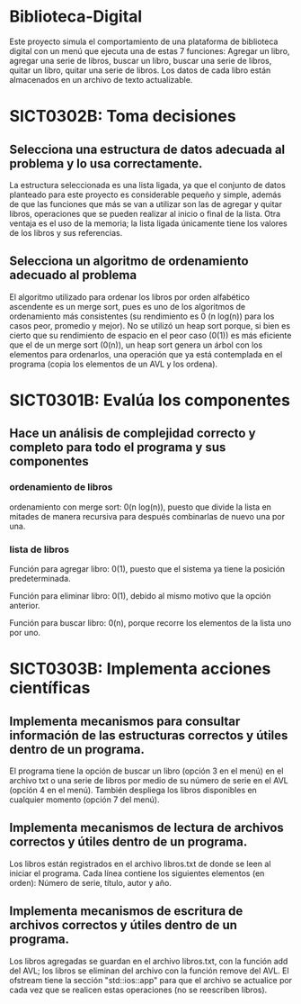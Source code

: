 # Biblioteca-Digital
Este proyecto simula el comportamiento de una plataforma de biblioteca digital con un menú que ejecuta una de estas 7 funciones: Agregar un libro, agregar una serie de libros, buscar un libro, buscar una serie de libros, quitar un libro, quitar una serie de libros. Los datos de cada libro están almacenados en un archivo de texto actualizable.
# SICT0302B: Toma decisiones
## Selecciona una estructura de datos adecuada al problema y lo usa correctamente.
La estructura seleccionada es una lista ligada, ya que el conjunto de datos planteado para este proyecto es considerable pequeño y simple, además de que las funciones que más se van a utilizar son las de agregar y quitar libros, operaciones que se pueden realizar al inicio o final de la lista. Otra ventaja es el uso de la memoria; la lista ligada únicamente tiene los valores de los libros y sus referencias.
## Selecciona un algoritmo de ordenamiento adecuado al problema
El algoritmo utilizado para ordenar los libros por orden alfabético ascendente es un merge sort, pues es uno de los algoritmos de ordenamiento más consistentes (su rendimiento es 0 (n log(n)) para los casos peor, promedio y mejor). No se utilizó un heap sort porque, si bien es cierto que su rendimiento de espacio en el peor caso (0(1)) es más eficiente que el de un merge sort (0(n)), un heap sort genera un árbol con los elementos para ordenarlos, una operación que ya está contemplada en el programa (copia los elementos de un AVL y los ordena).
# SICT0301B: Evalúa los componentes
## Hace un análisis de complejidad correcto y completo para todo el programa y sus componentes
### ordenamiento de libros
ordenamiento con merge sort: 0(n log(n)), puesto que divide la lista en mitades de manera recursiva para después combinarlas de nuevo una por una.
### lista de libros
Función para agregar libro: 0(1), puesto que el sistema ya tiene la posición predeterminada.

Función para eliminar libro: 0(1), debido al mismo motivo que la opción anterior.

Función para buscar libro: 0(n), porque recorre los elementos de la lista uno por uno.

# SICT0303B: Implementa acciones científicas
## Implementa mecanismos para consultar información de las estructuras correctos y útiles dentro de un programa.
El programa tiene la opción de buscar un libro (opción 3 en el menú) en el archivo txt o una serie de libros por medio de su número de serie en el AVL (opción 4 en el menú). También despliega los libros disponibles en cualquier momento (opción 7 del menú).
## Implementa mecanismos de lectura de archivos correctos y útiles dentro de un programa.
Los libros están registrados en el archivo libros.txt de donde se leen al iniciar el programa. Cada línea contiene los siguientes elementos (en orden): Número de serie, título, autor y año.
## Implementa mecanismos de escritura de archivos correctos y útiles dentro de un programa.
Los libros agregadas se guardan en el archivo libros.txt, con la función add del AVL; los libros se eliminan del archivo con la función remove del AVL. El ofstream tiene la sección "std::ios::app" para que el archivo se actualice por cada vez que se realicen estas operaciones (no se reescriben libros).
